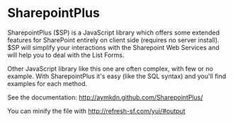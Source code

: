 SharepointPlus
==============

SharepointPlus ($SP) is a JavaScript library which offers some extended features for SharePoint entirely on client side (requires no server install). $SP will simplify your interactions with the Sharepoint Web Services and will help you to deal with the List Forms.

Other JavaScript library like this one are often complex, with few or no example. With SharepointPlus it's easy (like the SQL syntax) and you'll find examples for each method.

See the documentation: http://aymkdn.github.com/SharepointPlus/

You can minify the file with http://refresh-sf.com/yui/#output